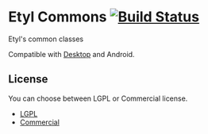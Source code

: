 # Etyl Commons [![Build Status](https://travis-ci.org/Harium/etyl-commons.svg?branch=master)](https://travis-ci.org/Harium/etyl-commons)

Etyl's common classes

Compatible with [Desktop](https://github.com/Harium/etyl) and Android.


## License
You can choose between LGPL or Commercial license.

- [LGPL](http://www.gnu.org/licenses/lgpl.txt)
- [Commercial](http://www.harium.com/licenses/commercial.txt)




